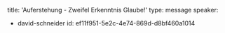title: 'Auferstehung - Zweifel Erkenntnis Glaube!'
type: message
speaker:
  - david-schneider
id: ef11f951-5e2c-4e74-869d-d8bf460a1014
